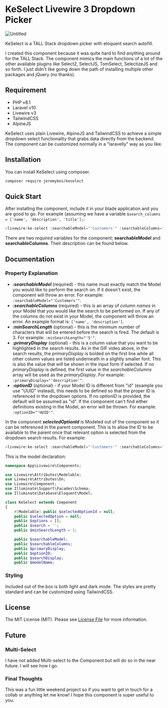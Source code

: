 # KeSelect Livewire 3 Dropdown Picker

![Untitled](https://github.com/user-attachments/assets/5d3abf64-997d-4947-9df6-723f04196fa4)


KeSelect is a TALL Stack dropdown picker with eloquent search autofill.

I created this component because it was quite hard to find anything around for the TALL Stack. The component mimics the main functions of a lot of the other available plugins like Select2, SelectJS, TomSelect, SelectizeJS and so forth. I just didn't like going down the path of installing multiple other packages and jQuery (no thanks).

## Requirement

- PHP v8.1
- Laravel v10
- Livewire v3
- TailwindCSS
- AlpineJS

KeSelect uses plain Livewire, AlpineJS and TailwindCSS to achieve a simple dropdown select functionality that grabs data directly from the backend. The component can be customized normally in a "laravelly" way as you like.

## Installation

You can install KeSelect using composer.

```bash
composer require jeremykes/keselect
```

## Quick Start

After installing the component, include it in your blade application and you are good to go. For example (assuming we have a variable ```$search_columns = ['name', 'description', 'title'];```:

```php
<livewire:ke-select :searchableModel="'Customers'" :searchableColumns="$search_columns" />
```
There are two *required* variables for the component; **searchableModel** and **searchableColumns**. Their description can be found below.

## Documentation

### Property Explanation
- ***:searchableModel*** (required) - this name must exactly match the Model you would like to perform the search on. If it doesn't exist, the component will throw an error.  For example: ```:searchableModel="'Customers'"```.
- ***:searchableColumns*** (required) - this is an array of *column names* in your Model that you would like the search to be performed on. If any of the columns do not exist in your Model, the component will throw an error. An example format is: ```['name', 'description']```.
- ***:minSearchLength*** (optional) - this is the minimum number of characters that will be entered before the search is fired. The default is 3. For example: ```:minSearchLength="'5'"```.
- ***:primaryDisplay*** (optional) - this is a column value that you want to be highlighted in the search results. As in the GIF video above, in the search results, the *primaryDisplay* is bolded on the first line while all other column values are listed underneath in a slightly smaller font. This is also the value that will be shown in the input form if selected. If no *primaryDisplay* is defined, the first value in the *searchableColumns* array will be used as the *primaryDisplay*. For example: ```:primaryDisplay="'description'"```.
- ***:optionID*** (optional) - if your Model ID is different from "id" (example you use "UUID" instead), this needs to be defined so that the proper ID is referenced in the dropdown options. If no *optionID* is provided, the default will be assumed as "id". If the component can't find either definitions existing in the Model, an error will be thrown. For example: ```:optionID="'UUID'"```.

In the component ***selectedOptionId*** is Modeled out of the component so it can be referenced in the parent component. This is to allow the ID to be available to the parent once that relevant option is selected from the dropdown search results. For example:

```php
<livewire:ke-select :searchableModel="'Customers'" :searchableColumns="$search_columns" wire:model.live="selectedCustomerId" />
```

This is the model declaration:
```php
namespace App\Livewire\Components;

use Livewire\Attributes\Modelable;
use Livewire\Attributes\On;
use Livewire\Component;
use Illuminate\Support\Facades\Schema;
use Illuminate\Database\Eloquent\Model;

class KeSelect extends Component
{
    #[Modelable] public $selectedOptionId = null;
    public $selectedOption = null;
    public $options = [];
    public $search = '';
    public $minSearchLength = 3;

    public $searchableModel;
    public $searchableColumns;
    public $primaryDisplay;
    public $optionID;
    public $searchDisplay;
    public $modelName;

```

### Styling

Included out of the box is both light and dark mode. The styles are pretty standard and can be customized using TailwindCSS.

## License

The MIT License (MIT). Please see [License File](LICENSE.md) for more information.

## Future

### Multi-Select

I have not added Multi-select to the Component but will do so in the near future. I will see how I go.

### Final Thoughts

This was a fun little weekend project so if you want to get in touch for a collab or anything let me know! I hope this component is super useful to you.



